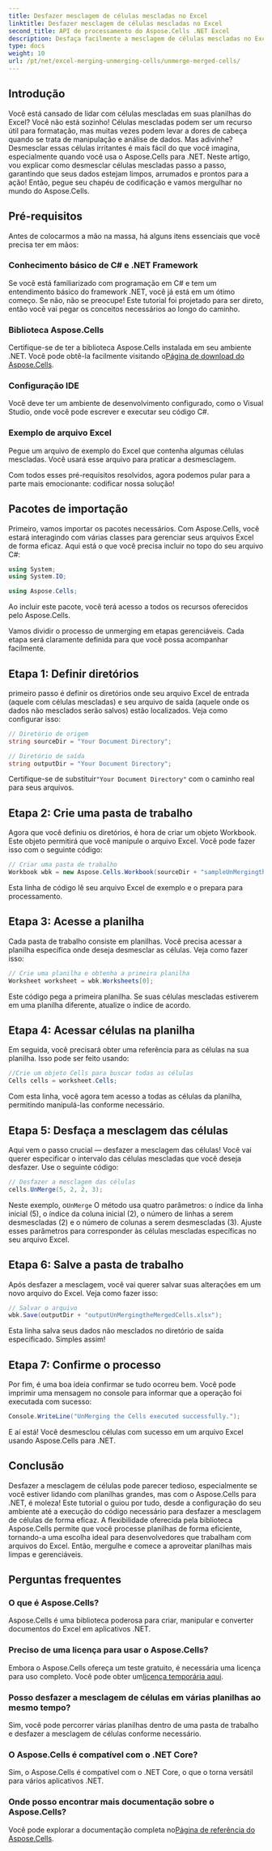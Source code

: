 ```yaml
---
title: Desfazer mesclagem de células mescladas no Excel
linktitle: Desfazer mesclagem de células mescladas no Excel
second_title: API de processamento do Aspose.Cells .NET Excel
description: Desfaça facilmente a mesclagem de células mescladas no Excel usando o Aspose.Cells para .NET. Siga nosso guia passo a passo para criar planilhas melhores.
type: docs
weight: 10
url: /pt/net/excel-merging-unmerging-cells/unmerge-merged-cells/
---
```

## Introdução

Você está cansado de lidar com células mescladas em suas planilhas do Excel? Você não está sozinho! Células mescladas podem ser um recurso útil para formatação, mas muitas vezes podem levar a dores de cabeça quando se trata de manipulação e análise de dados. Mas adivinhe? Desmesclar essas células irritantes é mais fácil do que você imagina, especialmente quando você usa o Aspose.Cells para .NET. Neste artigo, vou explicar como desmesclar células mescladas passo a passo, garantindo que seus dados estejam limpos, arrumados e prontos para a ação! Então, pegue seu chapéu de codificação e vamos mergulhar no mundo do Aspose.Cells.

## Pré-requisitos

Antes de colocarmos a mão na massa, há alguns itens essenciais que você precisa ter em mãos:

### Conhecimento básico de C# e .NET Framework
Se você está familiarizado com programação em C# e tem um entendimento básico do framework .NET, você já está em um ótimo começo. Se não, não se preocupe! Este tutorial foi projetado para ser direto, então você vai pegar os conceitos necessários ao longo do caminho.

### Biblioteca Aspose.Cells
Certifique-se de ter a biblioteca Aspose.Cells instalada em seu ambiente .NET. Você pode obtê-la facilmente visitando o[Página de download do Aspose.Cells](https://releases.aspose.com/cells/net/).

### Configuração IDE
Você deve ter um ambiente de desenvolvimento configurado, como o Visual Studio, onde você pode escrever e executar seu código C#.

### Exemplo de arquivo Excel
Pegue um arquivo de exemplo do Excel que contenha algumas células mescladas. Você usará esse arquivo para praticar a desmesclagem.

Com todos esses pré-requisitos resolvidos, agora podemos pular para a parte mais emocionante: codificar nossa solução!

## Pacotes de importação

Primeiro, vamos importar os pacotes necessários. Com Aspose.Cells, você estará interagindo com várias classes para gerenciar seus arquivos Excel de forma eficaz. Aqui está o que você precisa incluir no topo do seu arquivo C#:

```csharp
using System;
using System.IO;

using Aspose.Cells;
```

Ao incluir este pacote, você terá acesso a todos os recursos oferecidos pelo Aspose.Cells.

Vamos dividir o processo de unmerging em etapas gerenciáveis. Cada etapa será claramente definida para que você possa acompanhar facilmente.

## Etapa 1: Definir diretórios

primeiro passo é definir os diretórios onde seu arquivo Excel de entrada (aquele com células mescladas) e seu arquivo de saída (aquele onde os dados não mesclados serão salvos) estão localizados. Veja como configurar isso:

```csharp
// Diretório de origem
string sourceDir = "Your Document Directory"; 

// Diretório de saída
string outputDir = "Your Document Directory"; 
```

 Certifique-se de substituir`"Your Document Directory"` com o caminho real para seus arquivos.

## Etapa 2: Crie uma pasta de trabalho

Agora que você definiu os diretórios, é hora de criar um objeto Workbook. Este objeto permitirá que você manipule o arquivo Excel. Você pode fazer isso com o seguinte código:

```csharp
// Criar uma pasta de trabalho
Workbook wbk = new Aspose.Cells.Workbook(sourceDir + "sampleUnMergingtheMergedCells.xlsx");
```

Esta linha de código lê seu arquivo Excel de exemplo e o prepara para processamento. 

## Etapa 3: Acesse a planilha

Cada pasta de trabalho consiste em planilhas. Você precisa acessar a planilha específica onde deseja desmesclar as células. Veja como fazer isso:

```csharp
// Crie uma planilha e obtenha a primeira planilha
Worksheet worksheet = wbk.Worksheets[0];
```

Este código pega a primeira planilha. Se suas células mescladas estiverem em uma planilha diferente, atualize o índice de acordo.

## Etapa 4: Acessar células na planilha

Em seguida, você precisará obter uma referência para as células na sua planilha. Isso pode ser feito usando:

```csharp
//Crie um objeto Cells para buscar todas as células
Cells cells = worksheet.Cells;
```

Com esta linha, você agora tem acesso a todas as células da planilha, permitindo manipulá-las conforme necessário.

## Etapa 5: Desfaça a mesclagem das células

Aqui vem o passo crucial — desfazer a mesclagem das células! Você vai querer especificar o intervalo das células mescladas que você deseja desfazer. Use o seguinte código:

```csharp
// Desfazer a mesclagem das células
cells.UnMerge(5, 2, 2, 3);
```

 Neste exemplo, o`UnMerge` O método usa quatro parâmetros: o índice da linha inicial (5), o índice da coluna inicial (2), o número de linhas a serem desmescladas (2) e o número de colunas a serem desmescladas (3). Ajuste esses parâmetros para corresponder às células mescladas específicas no seu arquivo Excel.

## Etapa 6: Salve a pasta de trabalho

Após desfazer a mesclagem, você vai querer salvar suas alterações em um novo arquivo do Excel. Veja como fazer isso:

```csharp
// Salvar o arquivo
wbk.Save(outputDir + "outputUnMergingtheMergedCells.xlsx");
```

Esta linha salva seus dados não mesclados no diretório de saída especificado. Simples assim!

## Etapa 7: Confirme o processo

Por fim, é uma boa ideia confirmar se tudo ocorreu bem. Você pode imprimir uma mensagem no console para informar que a operação foi executada com sucesso:

```csharp
Console.WriteLine("UnMerging the Cells executed successfully.");
```

E aí está! Você desmesclou células com sucesso em um arquivo Excel usando Aspose.Cells para .NET.

## Conclusão

Desfazer a mesclagem de células pode parecer tedioso, especialmente se você estiver lidando com planilhas grandes, mas com o Aspose.Cells para .NET, é moleza! Este tutorial o guiou por tudo, desde a configuração do seu ambiente até a execução do código necessário para desfazer a mesclagem de células de forma eficaz. A flexibilidade oferecida pela biblioteca Aspose.Cells permite que você processe planilhas de forma eficiente, tornando-a uma escolha ideal para desenvolvedores que trabalham com arquivos do Excel. Então, mergulhe e comece a aproveitar planilhas mais limpas e gerenciáveis.

## Perguntas frequentes

### O que é Aspose.Cells?  
Aspose.Cells é uma biblioteca poderosa para criar, manipular e converter documentos do Excel em aplicativos .NET.

### Preciso de uma licença para usar o Aspose.Cells?  
 Embora o Aspose.Cells ofereça um teste gratuito, é necessária uma licença para uso completo. Você pode obter um[licença temporária aqui](https://purchase.aspose.com/temporary-license/).

### Posso desfazer a mesclagem de células em várias planilhas ao mesmo tempo?  
Sim, você pode percorrer várias planilhas dentro de uma pasta de trabalho e desfazer a mesclagem de células conforme necessário.

### O Aspose.Cells é compatível com o .NET Core?  
Sim, o Aspose.Cells é compatível com o .NET Core, o que o torna versátil para vários aplicativos .NET.

### Onde posso encontrar mais documentação sobre o Aspose.Cells?  
 Você pode explorar a documentação completa no[Página de referência do Aspose.Cells](https://reference.aspose.com/cells/net/).